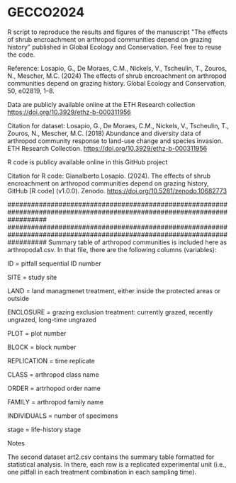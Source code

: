 # GECCO2024
R script to reproduce the results and figures of the manuscript "The effects of shrub encroachment on arthropod communities depend on grazing history" published in Global Ecology and Conservation.
Feel free to reuse the code.


Reference:
Losapio, G., De Moraes, C.M., Nickels, V., Tscheulin, T., Zouros, N., Mescher, M.C. (2024) The effects of shrub encroachment on arthropod communities depend on grazing history. Global Ecology and Conservation, 50, e02819, 1–8.


Data are publicly available online at the ETH Research collection https://doi.org/10.3929/ethz-b-000311956

Citation for dataset: 
Losapio, G., De Moraes, C.M., Nickels, V., Tscheulin, T., Zouros, N., Mescher, M.C. (2018) Abundance and diversity data of arthropod community response to land-use change and species invasion. ETH Research Collection. https://doi.org/10.3929/ethz-b-000311956


R code is publicy available online in this GitHub project

Citation for R code:
Gianalberto Losapio. (2024). The effects of shrub encroachment on arthropod communities depend on grazing history, GitHub [R code] (v1.0.0). Zenodo. https://doi.org/10.5281/zenodo.10682773

##########################################################################################################################
##########################################################################################################################
Summary table of arthropod communities is included here as arthropoda1.csv. In that file, there are the following columns (variables):

ID = pitfall sequential ID number

SITE = study site

LAND	= land managmenet treatment, either inside the protected areas or outside

ENCLOSURE	= grazing exclusion treatment: currently grazed, recently ungrazed, long-time ungrazed

PLOT	= plot number

BLOCK	= block number

REPLICATION	= time replicate

CLASS	= arthropod class name

ORDER	= artrhopod order name

FAMILY	= arthropod family name

INDIVIDUALS	= number of specimens

stage	= life-history stage

Notes

The second dataset art2.csv contains the summary table formatted for statistical analysis. In there, each row is a replicated experimental unit (i.e., one pitfall in each treatment combination in each sampling time).




